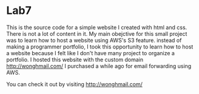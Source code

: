 # Lab7
This is the source code for a simple website I created with html and css. There is not a lot of content in it. 
My main obejctive for this small project was to learn how to host a website using AWS's S3 feature.
instead of making a programmer portfolio, I took this opportunity to learn how to host a website because I felt like I don't have many project to organize a portfolio.
I hosted this website with the custom domain http://wonghmail.com/ I purchased a while ago for email forwarding using AWS.

You can check it out by visiting http://wonghmail.com/
